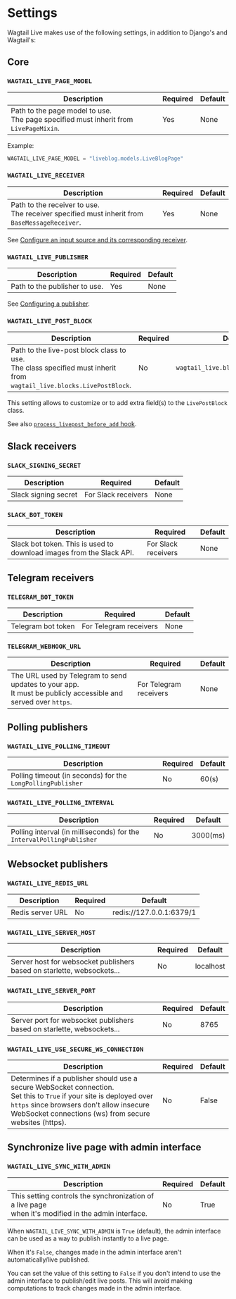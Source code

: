 # Settings

Wagtail Live makes use of the following settings, in addition to Django's and Wagtail's:

## Core
### `WAGTAIL_LIVE_PAGE_MODEL`
| Description                                                                              | Required | Default |
|------------------------------------------------------------------------------------------|----------|---------|
| Path to the page model to use. <br>The page specified must inherit from `LivePageMixin`. | Yes      | None    |

Example:
```python
WAGTAIL_LIVE_PAGE_MODEL = "liveblog.models.LiveBlogPage"
```

### `WAGTAIL_LIVE_RECEIVER`
| Description                                                                                      | Required | Default |
|--------------------------------------------------------------------------------------------------|----------|---------|
| Path to the receiver to use. <br>The receiver specified must inherit from `BaseMessageReceiver`. | Yes      | None    |

See [Configure an input source and its corresponding receiver](../getting_started/tutorial.md#configure-an-input-source-and-its-corresponding-receiver).


### `WAGTAIL_LIVE_PUBLISHER`
| Description                   | Required | Default |
|-------------------------------|----------|---------|
| Path to the publisher to use. | Yes      | None    |

See [Configuring a publisher](../getting_started/tutorial.md#configuring-a-publisher).

### `WAGTAIL_LIVE_POST_BLOCK`
| Description                                                                                                             	| Required 	| Default                             	|
|-------------------------------------------------------------------------------------------------------------------------	|----------	|-------------------------------------	|
| Path to the live-post block class to use.<br>The class specified must inherit from `wagtail_live.blocks.LivePostBlock`. 	| No       	| `wagtail_live.blocks.LivePostBlock` 	|

This setting allows to customize or to add extra field(s) to the `LivePostBlock` class. 

See also [`process_livepost_before_add` hook](../reference/hooks.md#process_livepost_before_add).

## Slack receivers
### `SLACK_SIGNING_SECRET`
| Description          | Required            | Default |
|----------------------|---------------------|---------|
| Slack signing secret | For Slack receivers | None    |


### `SLACK_BOT_TOKEN`
| Description                                                   | Required            | Default |
|---------------------------------------------------------------|---------------------|---------|
| Slack bot token. This is used to download images from the Slack API. | For Slack receivers | None    |

## Telegram receivers
### `TELEGRAM_BOT_TOKEN`
| Description        | Required               | Default |
|--------------------|------------------------|---------|
| Telegram bot token | For Telegram receivers | None    |

### `TELEGRAM_WEBHOOK_URL`
| Description                                                                                                           | Required               | Default |
|-----------------------------------------------------------------------------------------------------------------------|------------------------|---------|
| The URL used by Telegram to send updates to your app.<br>It must be publicly accessible and served over `https`. | For Telegram receivers | None    |

## Polling publishers
### `WAGTAIL_LIVE_POLLING_TIMEOUT`
| Description                                                 | Required | Default |
|-------------------------------------------------------------|----------|---------|
| Polling timeout (in seconds) for the `LongPollingPublisher` | No       | 60(s)   |

### `WAGTAIL_LIVE_POLLING_INTERVAL`
| Description                                                           | Required | Default  |
|-----------------------------------------------------------------------|----------|----------|
| Polling interval (in milliseconds) for the `IntervalPollingPublisher` | No       | 3000(ms) |

## Websocket publishers
### `WAGTAIL_LIVE_REDIS_URL`
| Description      | Required | Default                  |
|------------------|----------|--------------------------|
| Redis server URL | No       | redis://127.0.0.1:6379/1 |

### `WAGTAIL_LIVE_SERVER_HOST`
| Description                                                            | Required | Default   |
|------------------------------------------------------------------------|----------|-----------|
| Server host for websocket publishers based on starlette, websockets... | No       | localhost |

### `WAGTAIL_LIVE_SERVER_PORT`
| Description                                                            | Required | Default |
|------------------------------------------------------------------------|----------|---------|
| Server port for websocket publishers based on starlette, websockets... | No       | 8765    |

### `WAGTAIL_LIVE_USE_SECURE_WS_CONNECTION`
| Description                                                                                                                                                                                                                    	| Required 	| Default 	|
|--------------------------------------------------------------------------------------------------------------------------------------------------------------------------------------------------------------------------------	|----------	|---------	|
| Determines if a publisher should use a secure WebSocket connection.<br>Set this to `True` if your site is deployed over `https` since browsers don't allow insecure WebSocket connections (ws) from secure websites (https). 	| No       	| False   	|

## Synchronize live page with admin interface
### `WAGTAIL_LIVE_SYNC_WITH_ADMIN`
| Description                                                                                             | Required | Default |
|---------------------------------------------------------------------------------------------------------|----------|---------|
| This setting controls the synchronization of a live page <br>when it's modified in the admin interface. | No       | True    |

When `WAGTAIL_LIVE_SYNC_WITH_ADMIN` is `True` (default), the admin interface can be used as a way to publish instantly to a live page.

When it's `False`, changes made in the admin interface aren't automatically/live published. 

You can set the value of this setting to `False` if you don't intend to use the admin interface to publish/edit live posts. This will avoid making computations to track changes made in the admin interface.
